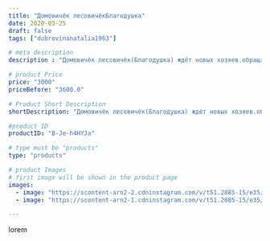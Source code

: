 ```yaml
---
title: "Домовичёк лесовичёкБлагодушка"
date: 2020-03-25
draft: false
tags: ["dubrovinanatalia1963"]

# meta description
description : "Домовичёк лесовичёк(Благодушка) ждёт новых хозяев.обращаться в личку"

# product Price
price: "3000"
priceBefore: "3600.0"

# Product Short Description
shortDescription: "Домовичёк лесовичёк(Благодушка) ждёт новых хозяев.обращаться в личку"

#product ID
productID: "B-Je-h4HYJa"

# type must be "products"
type: "products"

# product Images
# first image will be shown in the product page
images:
  - image: "https://scontent-arn2-2.cdninstagram.com/v/t51.2885-15/e35/90655027_205996147326041_7627767051510485421_n.jpg?se=7&tp=1&_nc_ht=scontent-arn2-2.cdninstagram.com&_nc_cat=105&_nc_ohc=hKq9v1Q5gToAX9kvhPT&ccb=7-4&oh=3fd25a9a09da73c71b026baa7c406e3c&oe=60820B99&ig_cache_key=MjI3MjQ4MzcyMjA1Nzc3MzkyOA%3D%3D.2-ccb7-4"
  - image: "https://scontent-arn2-1.cdninstagram.com/v/t51.2885-15/e35/90418303_107177607451819_1606475980562883601_n.jpg?se=7&tp=1&_nc_ht=scontent-arn2-1.cdninstagram.com&_nc_cat=107&_nc_ohc=I6i68iB3HAgAX9Sbd4a&ccb=7-4&oh=e8382cda00bd6862aae8e1084a7f8c23&oe=6084487C&ig_cache_key=MjI3MjQ4MzcyMjA3NDY4ODIwNA%3D%3D.2-ccb7-4"

---
```

lorem
